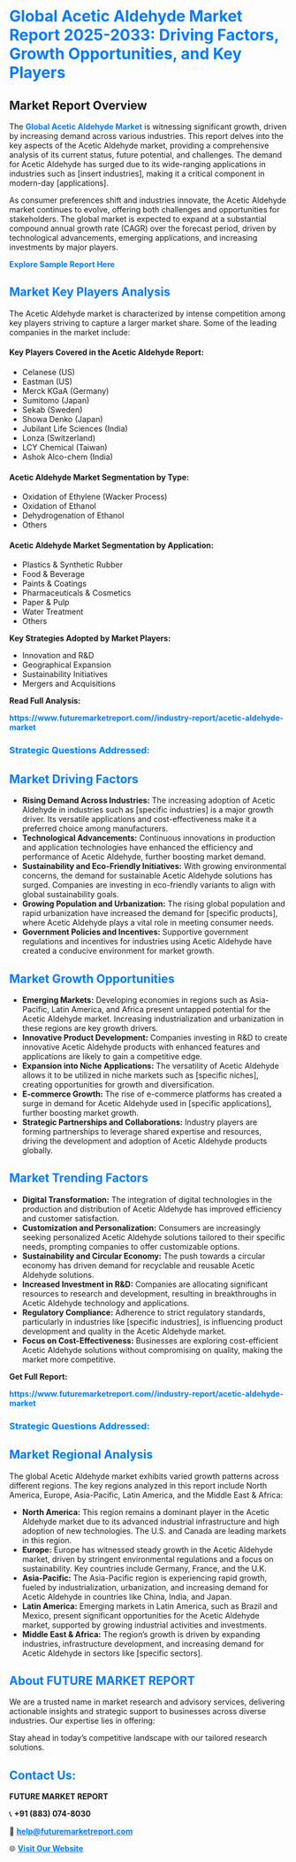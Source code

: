 <h1 style="color: #007BFF;">Global Acetic Aldehyde Market Report 2025-2033: Driving Factors, Growth Opportunities, and Key Players</h1>

<section id="overview">
<h2>Market Report Overview</h2>
<p>The <a href="https://www.futuremarketreport.com//industry-report/acetic-aldehyde-market" style="color: #007BFF; text-decoration: none;"><strong>Global Acetic Aldehyde Market</strong></a> is witnessing significant growth, driven by increasing demand across various industries. This report delves into the key aspects of the Acetic Aldehyde market, providing a comprehensive analysis of its current status, future potential, and challenges. The demand for Acetic Aldehyde has surged due to its wide-ranging applications in industries such as [insert industries], making it a critical component in modern-day [applications].</p>
<p>As consumer preferences shift and industries innovate, the Acetic Aldehyde market continues to evolve, offering both challenges and opportunities for stakeholders. The global market is expected to expand at a substantial compound annual growth rate (CAGR) over the forecast period, driven by technological advancements, emerging applications, and increasing investments by major players.</p>
</section>

<section id="overview">
<p><a href="https://www.futuremarketreport.com//request-sample/reportId=88351" style="color: #007BFF; text-decoration: none;"><strong>Explore Sample Report Here</strong></a></p>
</section>

<section id="key-players">
<h2 style="color: #007BFF;">Market Key Players Analysis</h2>
<p>The Acetic Aldehyde market is characterized by intense competition among key players striving to capture a larger market share. Some of the leading companies in the market include:</p>
<h4>Key Players Covered in the Acetic Aldehyde Report:</h4>
<ul><li>Celanese (US)</li><li>Eastman (US)</li><li>Merck KGaA (Germany)</li><li>Sumitomo (Japan)</li><li>Sekab (Sweden)</li><li>Showa Denko (Japan)</li><li>Jubilant Life Sciences (India)</li><li>Lonza (Switzerland)</li><li>LCY Chemical (Taiwan)</li><li>Ashok Alco-chem (India)</li></ul>
<h4>Acetic Aldehyde Market Segmentation by Type:</h4>
<ul><li>Oxidation of Ethylene (Wacker Process)</li><li>Oxidation of Ethanol</li><li>Dehydrogenation of Ethanol</li><li>Others</li></ul>

<h4>Acetic Aldehyde Market Segmentation by Application:</h4>
<ul><li>Plastics &amp; Synthetic Rubber</li><li>Food &amp; Beverage</li><li>Paints &amp; Coatings</li><li>Pharmaceuticals &amp; Cosmetics</li><li>Paper &amp; Pulp</li><li>Water Treatment</li><li>Others</li></ul>
<p><strong>Key Strategies Adopted by Market Players:</strong></p>
<ul>
<li>Innovation and R&D</li>
<li>Geographical Expansion</li>
<li>Sustainability Initiatives</li>
<li>Mergers and Acquisitions</li>
</ul>
</section>

<section>
<p><strong>Read Full Analysis: </strong></p><a href="https://www.futuremarketreport.com//industry-report/acetic-aldehyde-market" style="color: #007BFF; text-decoration: none;"><strong>https://www.futuremarketreport.com//industry-report/acetic-aldehyde-market</strong></a>
<h3 style="color: #007BFF;">Strategic Questions Addressed:</h3>
</section>

<section id="driving-factors">
<h2 style="color: #007BFF;">Market Driving Factors</h2>
<ul>
<li><strong>Rising Demand Across Industries:</strong> The increasing adoption of Acetic Aldehyde in industries such as [specific industries] is a major growth driver. Its versatile applications and cost-effectiveness make it a preferred choice among manufacturers.</li>
<li><strong>Technological Advancements:</strong> Continuous innovations in production and application technologies have enhanced the efficiency and performance of Acetic Aldehyde, further boosting market demand.</li>
<li><strong>Sustainability and Eco-Friendly Initiatives:</strong> With growing environmental concerns, the demand for sustainable Acetic Aldehyde solutions has surged. Companies are investing in eco-friendly variants to align with global sustainability goals.</li>
<li><strong>Growing Population and Urbanization:</strong> The rising global population and rapid urbanization have increased the demand for [specific products], where Acetic Aldehyde plays a vital role in meeting consumer needs.</li>
<li><strong>Government Policies and Incentives:</strong> Supportive government regulations and incentives for industries using Acetic Aldehyde have created a conducive environment for market growth.</li>
</ul>
</section>

<section id="growth-opportunities">
<h2 style="color: #007BFF;">Market Growth Opportunities</h2>
<ul>
<li><strong>Emerging Markets:</strong> Developing economies in regions such as Asia-Pacific, Latin America, and Africa present untapped potential for the Acetic Aldehyde market. Increasing industrialization and urbanization in these regions are key growth drivers.</li>
<li><strong>Innovative Product Development:</strong> Companies investing in R&D to create innovative Acetic Aldehyde products with enhanced features and applications are likely to gain a competitive edge.</li>
<li><strong>Expansion into Niche Applications:</strong> The versatility of Acetic Aldehyde allows it to be utilized in niche markets such as [specific niches], creating opportunities for growth and diversification.</li>
<li><strong>E-commerce Growth:</strong> The rise of e-commerce platforms has created a surge in demand for Acetic Aldehyde used in [specific applications], further boosting market growth.</li>
<li><strong>Strategic Partnerships and Collaborations:</strong> Industry players are forming partnerships to leverage shared expertise and resources, driving the development and adoption of Acetic Aldehyde products globally.</li>
</ul>
</section>

<section id="trending-factors">
<h2 style="color: #007BFF;">Market Trending Factors</h2>
<ul>
<li><strong>Digital Transformation:</strong> The integration of digital technologies in the production and distribution of Acetic Aldehyde has improved efficiency and customer satisfaction.</li>
<li><strong>Customization and Personalization:</strong> Consumers are increasingly seeking personalized Acetic Aldehyde solutions tailored to their specific needs, prompting companies to offer customizable options.</li>
<li><strong>Sustainability and Circular Economy:</strong> The push towards a circular economy has driven demand for recyclable and reusable Acetic Aldehyde solutions.</li>
<li><strong>Increased Investment in R&D:</strong> Companies are allocating significant resources to research and development, resulting in breakthroughs in Acetic Aldehyde technology and applications.</li>
<li><strong>Regulatory Compliance:</strong> Adherence to strict regulatory standards, particularly in industries like [specific industries], is influencing product development and quality in the Acetic Aldehyde market.</li>
<li><strong>Focus on Cost-Effectiveness:</strong> Businesses are exploring cost-efficient Acetic Aldehyde solutions without compromising on quality, making the market more competitive.</li>
</ul>
</section>

<section>
<p><strong>Get Full Report: </strong></p><a href="https://www.futuremarketreport.com//industry-report/acetic-aldehyde-market" style="color: #007BFF; text-decoration: none;"><strong>https://www.futuremarketreport.com//industry-report/acetic-aldehyde-market</strong></a>
<h3 style="color: #007BFF;">Strategic Questions Addressed:</h3>
</section>


<section id="regional-analysis">
<h2 style="color: #007BFF;">Market Regional Analysis</h2>
<p>The global Acetic Aldehyde market exhibits varied growth patterns across different regions. The key regions analyzed in this report include North America, Europe, Asia-Pacific, Latin America, and the Middle East & Africa:</p>
<ul>
<li><strong>North America:</strong> This region remains a dominant player in the Acetic Aldehyde market due to its advanced industrial infrastructure and high adoption of new technologies. The U.S. and Canada are leading markets in this region.</li>
<li><strong>Europe:</strong> Europe has witnessed steady growth in the Acetic Aldehyde market, driven by stringent environmental regulations and a focus on sustainability. Key countries include Germany, France, and the U.K.</li>
<li><strong>Asia-Pacific:</strong> The Asia-Pacific region is experiencing rapid growth, fueled by industrialization, urbanization, and increasing demand for Acetic Aldehyde in countries like China, India, and Japan.</li>
<li><strong>Latin America:</strong> Emerging markets in Latin America, such as Brazil and Mexico, present significant opportunities for the Acetic Aldehyde market, supported by growing industrial activities and investments.</li>
<li><strong>Middle East & Africa:</strong> The region’s growth is driven by expanding industries, infrastructure development, and increasing demand for Acetic Aldehyde in sectors like [specific sectors].</li>
</ul>
</section>

<footer>
<h2 style="color: #007BFF;">About FUTURE MARKET REPORT</h2>
<p>We are a trusted name in market research and advisory services, delivering actionable insights and strategic support to businesses across diverse industries. Our expertise lies in offering:</p>

<p>Stay ahead in today’s competitive landscape with our tailored research solutions.</p>

<h2 style="color: #007BFF;">Contact Us:</h2>
<p><strong>FUTURE MARKET REPORT</strong></p>
<p>📞 <strong>+91 (883) 074-8030</strong></p>
<p>📧 <strong><a href="mailto:help@futuremarketreport.com" style="color: #007BFF;">help@futuremarketreport.com</a></strong></p>
<p>🌐 <strong><a href="https://www.futuremarketreport.com/" style="color: #007BFF;">Visit Our Website</a></strong></p>
</footer>